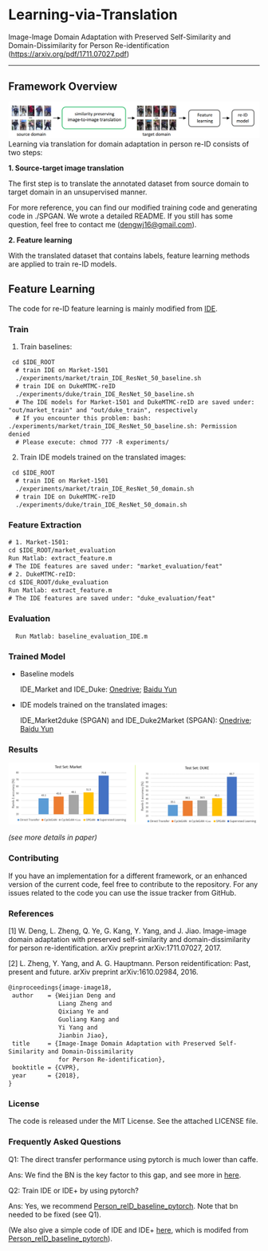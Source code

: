 # Learning-via-Translation
Image-Image Domain Adaptation with Preserved Self-Similarity and Domain-Dissimilarity for Person Re-identification (https://arxiv.org/pdf/1711.07027.pdf) 

----------
## Framework Overview
![](./pics/fig1.PNG)
Learning via translation for domain adaptation in person re-ID consists of two steps:

**1. Source-target image translation**

The first step is to translate the annotated dataset from source domain to target domain in an unsupervised manner.

For more reference, you can find our modified training code and generating code in ./SPGAN. We wrote a detailed README. If you still has some question, feel free to contact me (dengwj16@gmail.com).

**2. Feature learning**

With the translated dataset that contains labels, feature learning methods are applied to train re-ID models.

## Feature Learning
The code for re-ID feature learning is mainly modified from [IDE](https://github.com/zhunzhong07/IDE-baseline-Market-1501). 

### Train

 1. Train baselines:
```shell 
 cd $IDE_ROOT
  # train IDE on Market-1501
  ./experiments/market/train_IDE_ResNet_50_baseline.sh  
  # train IDE on DukeMTMC-reID
  ./experiments/duke/train_IDE_ResNet_50_baseline.sh
  # The IDE models for Market-1501 and DukeMTMC-reID are saved under: "out/market_train" and "out/duke_train", respectively
  # If you encounter this problem: bash: ./experiments/market/train_IDE_ResNet_50_baseline.sh: Permission denied
  # Please execute: chmod 777 -R experiments/
  ```
 2. Train IDE models trained on the translated images:
```shell 
 cd $IDE_ROOT
  # train IDE on Market-1501
  ./experiments/market/train_IDE_ResNet_50_domain.sh  
  # train IDE on DukeMTMC-reID
  ./experiments/duke/train_IDE_ResNet_50_domain.sh
  ```
### Feature Extraction
  ```Shell
  # 1. Market-1501:
  cd $IDE_ROOT/market_evaluation
  Run Matlab: extract_feature.m
  # The IDE features are saved under: "market_evaluation/feat"
  # 2. DukeMTMC-reID:
  cd $IDE_ROOT/duke_evaluation
  Run Matlab: extract_feature.m
  # The IDE features are saved under: "duke_evaluation/feat"
  ```
### Evaluation
  ```Shell
    Run Matlab: baseline_evaluation_IDE.m
  ```

### Trained Model

 - Baseline models
 
    IDE_Market and IDE_Duke: [Onedrive](https://1drv.ms/f/s!AuAnGqBokkOIgwHYqbEen3KTTV-j); [Baidu Yun](https://pan.baidu.com/s/1eUcqHwu)
 
 - IDE models trained on the translated images:
 
    IDE_Market2duke (SPGAN) and IDE_Duke2Market (SPGAN): 
	[Onedrive](https://1drv.ms/f/s!AuAnGqBokkOIgwCuf2OiqGn9Gmbm); [Baidu Yun](https://pan.baidu.com/s/1eTeItl4)


### Results
![](./pics/fig2.PNG)

*(see more details in paper)*

### Contributing

If you have an implementation for a different framework, or an enhanced version of the current code, feel free to contribute to the repository. For any issues related to the code you can use the issue tracker from GitHub.

### References

[1] W. Deng, L. Zheng, Q. Ye, G. Kang, Y. Yang, and J. Jiao. Image-image domain adaptation with preserved self-similarity and domain-dissimilarity for person re-identification. arXiv preprint arXiv:1711.07027, 2017. 

[2] L. Zheng, Y. Yang, and A. G. Hauptmann. Person reidentification: Past, present and future. arXiv preprint
arXiv:1610.02984, 2016.
 ```
@inproceedings{image-image18,
  author    = {Weijian Deng and
               Liang Zheng and
               Qixiang Ye and
               Guoliang Kang and
               Yi Yang and
               Jianbin Jiao},
  title     = {Image-Image Domain Adaptation with Preserved Self-Similarity and Domain-Dissimilarity
               for Person Re-identification},
  booktitle = {CVPR},
  year      = {2018},
}
 ```
### License
The code is released under the MIT License. See the attached LICENSE file.

### Frequently Asked Questions
Q1: The direct transfer performance using pytorch is much lower than caffe.

Ans: We find the BN is the key factor to this gap, and see more in [here](https://github.com/Simon4Yan/Learning-via-Translation/issues/1).

Q2: Train IDE or IDE+ by using pytorch?

Ans: Yes, we recommend [Person_reID_baseline_pytorch](https://github.com/layumi/Person_reID_baseline_pytorch). Note that bn needed to be fixed (see Q1).

(We also give a simple code of IDE and IDE+ [here](https://github.com/Simon4Yan/Person_reID_baseline_pytorch), which is modifed from [Person_reID_baseline_pytorch](https://github.com/layumi/Person_reID_baseline_pytorch)).
